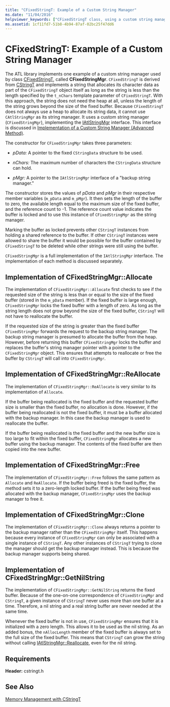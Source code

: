 ```yaml
---
title: "CFixedStringT: Example of a Custom String Manager"
ms.date: "11/04/2016"
helpviewer_keywords: ["CFixedStringT class, using a custom string manager"]
ms.assetid: 1cf11fd7-51b8-4b94-87af-02bc25f47dd6
---
```

# CFixedStringT: Example of a Custom String Manager

The ATL library implements one example of a custom string manager used by class [CFixedStringT](../atl-mfc-shared/reference/cfixedstringt-class.md), called **CFixedStringMgr**. `CFixedStringT` is derived from [CStringT](../atl-mfc-shared/reference/cstringt-class.md) and implements a string that allocates its character data as part of the `CFixedStringT` object itself as long as the string is less than the length specified by the `t_nChars` template parameter of `CFixedStringT`. With this approach, the string does not need the heap at all, unless the length of the string grows beyond the size of the fixed buffer. Because `CFixedStringT` does not always use a heap to allocate its string data, it cannot use `CAtlStringMgr` as its string manager. It uses a custom string manager (`CFixedStringMgr`), implementing the [IAtlStringMgr](../atl-mfc-shared/reference/iatlstringmgr-class.md) interface. This interface is discussed in [Implementation of a Custom String Manager (Advanced Method)](../atl-mfc-shared/implementation-of-a-custom-string-manager-advanced-method.md).

The constructor for `CFixedStringMgr` takes three parameters:

- *pData:* A pointer to the fixed `CStringData` structure to be used.

- *nChars:* The maximum number of characters the `CStringData` structure can hold.

- *pMgr:* A pointer to the `IAtlStringMgr` interface of a "backup string manager."

The constructor stores the values of *pData* and *pMgr* in their respective member variables (`m_pData` and `m_pMgr`). It then sets the length of the buffer to zero, the available length equal to the maximum size of the fixed buffer, and the reference count to -1. The reference count value indicates the buffer is locked and to use this instance of `CFixedStringMgr` as the string manager.

Marking the buffer as locked prevents other `CStringT` instances from holding a shared reference to the buffer. If other `CStringT` instances were allowed to share the buffer it would be possible for the buffer contained by `CFixedStringT` to be deleted while other strings were still using the buffer.

`CFixedStringMgr` is a full implementation of the `IAtlStringMgr` interface. The implementation of each method is discussed separately.

## Implementation of CFixedStringMgr::Allocate

The implementation of `CFixedStringMgr::Allocate` first checks to see if the requested size of the string is less than or equal to the size of the fixed buffer (stored in the `m_pData` member). If the fixed buffer is large enough, `CFixedStringMgr` locks the fixed buffer with a length of zero. As long as the string length does not grow beyond the size of the fixed buffer, `CStringT` will not have to reallocate the buffer.

If the requested size of the string is greater than the fixed buffer `CFixedStringMgr` forwards the request to the backup string manager. The backup string manager is presumed to allocate the buffer from the heap. However, before returning this buffer `CFixedStringMgr` locks the buffer and replaces the buffer's string manager pointer with a pointer to the `CFixedStringMgr` object. This ensures that attempts to reallocate or free the buffer by `CStringT` will call into `CFixedStringMgr`.

## Implementation of CFixedStringMgr::ReAllocate

The implementation of `CFixedStringMgr::ReAllocate` is very similar to its implementation of `Allocate`.

If the buffer being reallocated is the fixed buffer and the requested buffer size is smaller than the fixed buffer, no allocation is done. However, if the buffer being reallocated is not the fixed buffer, it must be a buffer allocated with the backup manager. In this case the backup manager is used to reallocate the buffer.

If the buffer being reallocated is the fixed buffer and the new buffer size is too large to fit within the fixed buffer, `CFixedStringMgr` allocates a new buffer using the backup manager. The contents of the fixed buffer are then copied into the new buffer.

## Implementation of CFixedStringMgr::Free

The implementation of `CFixedStringMgr::Free` follows the same pattern as `Allocate` and `ReAllocate`. If the buffer being freed is the fixed buffer, the method sets it to a zero-length locked buffer. If the buffer being freed was allocated with the backup manager, `CFixedStringMgr` uses the backup manager to free it.

## Implementation of CFixedStringMgr::Clone

The implementation of `CFixedStringMgr::Clone` always returns a pointer to the backup manager rather than the `CFixedStringMgr` itself. This happens because every instance of `CFixedStringMgr` can only be associated with a single instance of `CStringT`. Any other instances of `CStringT` trying to clone the manager should get the backup manager instead. This is because the backup manager supports being shared.

## Implementation of CFixedStringMgr::GetNilString

The implementation of `CFixedStringMgr::GetNilString` returns the fixed buffer. Because of the one-on-one correspondence of `CFixedStringMgr` and `CStringT`, a given instance of `CStringT` never uses more than one buffer at a time. Therefore, a nil string and a real string buffer are never needed at the same time.

Whenever the fixed buffer is not in use, `CFixedStringMgr` ensures that it is initialized with a zero length. This allows it to be used as the nil string. As an added bonus, the `nAllocLength` member of the fixed buffer is always set to the full size of the fixed buffer. This means that `CStringT` can grow the string without calling [IAtlStringMgr::Reallocate](../atl-mfc-shared/reference/iatlstringmgr-class.md#reallocate), even for the nil string.

## Requirements

**Header:** cstringt.h

## See Also

[Memory Management with CStringT](../atl-mfc-shared/memory-management-with-cstringt.md)

